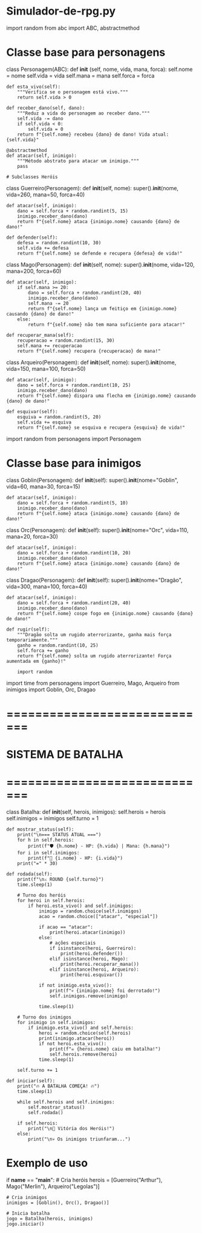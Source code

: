 # Simulador-de-rpg.py
import random
from abc import ABC, abstractmethod

# Classe base para personagens
class Personagem(ABC):
    def __init__ (self, nome, vida, mana, forca):
        self.nome = nome
        self.vida = vida
        self.mana = mana
        self.forca = forca

    def esta_vivo(self):
        """Verifica se o personagem está vivo."""
        return self.vida > 0
    
    def receber_dano(self, dano):
        """Reduz a vida do personagem ao receber dano."""
        self.vida -= dano
        if self.vida < 0:
            self.vida = 0
        return f"{self.nome} recebeu {dano} de dano! Vida atual: {self.vida}"
        
    @abstractmethod
    def atacar(self, inimigo):
        """Método abstrato para atacar um inimigo."""
        pass

    # Subclasses Heróis
class Guerreiro(Personagem):
    def __init__(self, nome):
        super().__init__(nome, vida=260, mana=50, forca=40)

    def atacar(self, inimigo):
        dano = self.forca + random.randint(5, 15)
        inimigo.receber_dano(dano)
        return f"{self.nome} ataca {inimigo.nome} causando {dano} de dano!"
    
    def defender(self):
        defesa = random.randint(10, 30)
        self.vida += defesa
        return f"{self.nome} se defende e recupera {defesa} de vida!"
    
class Mago(Personagem):
    def __init__(self, nome):
        super().__init__(nome, vida=120, mana=200, forca=60)

    def atacar(self, inimigo):
        if self.mana >= 20:
            dano = self.forca + random.randint(20, 40)
            inimigo.receber_dano(dano)
            self.mana -= 20
            return f"{self.nome} lança um feitiço em {inimigo.nome} causando {dano} de dano!"
        else:
            return f"{self.nome} não tem mana suficiente para atacar!"
    
    def recuperar_mana(self):
        recuperacao = random.randint(15, 30)
        self.mana += recuperacao
        return f"{self.nome} recupera {recuperacao} de mana!"
    
class Arqueiro(Personagem):
    def __init__(self, nome):
        super().__init__(nome, vida=150, mana=100, forca=50)

    def atacar(self, inimigo):
        dano = self.forca + random.randint(10, 25)
        inimigo.receber_dano(dano)
        return f"{self.nome} dispara uma flecha em {inimigo.nome} causando {dano} de dano!"
    
    def esquivar(self):
        esquiva = random.randint(5, 20)
        self.vida += esquiva
        return f"{self.nome} se esquiva e recupera {esquiva} de vida!"
import random
from personagens import Personagem

# Classe base para inimigos

class Goblin(Personagem):
    def __init__(self):
        super().__init__(nome="Goblin", vida=60, mana=30, forca=15)

    def atacar(self, inimigo):
        dano = self.forca + random.randint(5, 10)
        inimigo.receber_dano(dano)
        return f"{self.nome} ataca {inimigo.nome} causando {dano} de dano!"
    
class Orc(Personagem):
    def __init__(self):
        super().__init__(nome="Orc", vida=110, mana=20, forca=30)

    def atacar(self, inimigo):
        dano = self.forca + random.randint(10, 20)
        inimigo.receber_dano(dano)
        return f"{self.nome} ataca {inimigo.nome} causando {dano} de dano!"
    
class Dragao(Personagem):
    def __init__(self):
        super().__init__(nome="Dragão", vida=300, mana=100, forca=40)

    def atacar(self, inimigo):
        dano = self.forca + random.randint(20, 40)
        inimigo.receber_dano(dano)
        return f"{self.nome} cospe fogo em {inimigo.nome} causando {dano} de dano!"
    
    def rugir(self):
        """Dragão solta um rugido aterrorizante, ganha mais força temporariamente."""
        ganho = random.randint(10, 25)
        self.forca += ganho
        return f"{self.nome} solta um rugido aterrorizante! Força aumentada em {ganho}!"

        import random
import time
from personagens import Guerreiro, Mago, Arqueiro
from inimigos import Goblin, Orc, Dragao


# =============================
# SISTEMA DE BATALHA
# =============================

class Batalha:
    def __init__(self, herois, inimigos):
        self.herois = herois
        self.inimigos = inimigos
        self.turno = 1

    def mostrar_status(self):
        print("\n=== STATUS ATUAL ===")
        for h in self.herois:
            print(f"🛡️ {h.nome} - HP: {h.vida} | Mana: {h.mana}")
        for i in self.inimigos:
            print(f"👹 {i.nome} - HP: {i.vida}")
        print("=" * 30)

    def rodada(self):
        print(f"\n⚔️ ROUND {self.turno}")
        time.sleep(1)

        # Turno dos heróis
        for heroi in self.herois:
            if heroi.esta_vivo() and self.inimigos:
                inimigo = random.choice(self.inimigos)
                acao = random.choice(["atacar", "especial"])

                if acao == "atacar":
                    print(heroi.atacar(inimigo))
                else:
                    # ações especiais
                    if isinstance(heroi, Guerreiro):
                        print(heroi.defender())
                    elif isinstance(heroi, Mago):
                        print(heroi.recuperar_mana())
                    elif isinstance(heroi, Arqueiro):
                        print(heroi.esquivar())

                if not inimigo.esta_vivo():
                    print(f"💀 {inimigo.nome} foi derrotado!")
                    self.inimigos.remove(inimigo)

                time.sleep(1)

        # Turno dos inimigos
        for inimigo in self.inimigos:
            if inimigo.esta_vivo() and self.herois:
                heroi = random.choice(self.herois)
                print(inimigo.atacar(heroi))
                if not heroi.esta_vivo():
                    print(f"☠️ {heroi.nome} caiu em batalha!")
                    self.herois.remove(heroi)
                time.sleep(1)

        self.turno += 1

    def iniciar(self):
        print("🔥 A BATALHA COMEÇA! 🔥")
        time.sleep(1)

        while self.herois and self.inimigos:
            self.mostrar_status()
            self.rodada()

        if self.herois:
            print("\n🎉 Vitória dos Heróis!")
        else:
            print("\n💀 Os inimigos triunfaram...")
# Exemplo de uso

if __name__ == "__main__":
    # Cria heróis
    herois = [Guerreiro("Arthur"), Mago("Merlin"), Arqueiro("Legolas")]

    # Cria inimigos
    inimigos = [Goblin(), Orc(), Dragao()]

    # Inicia batalha
    jogo = Batalha(herois, inimigos)
    jogo.iniciar()


        
        
